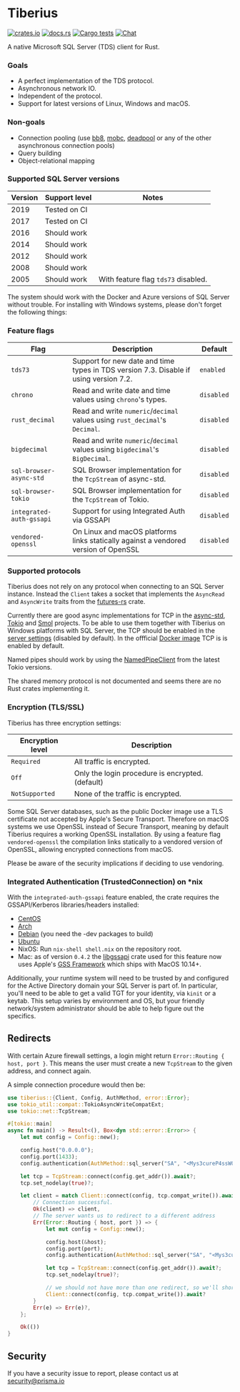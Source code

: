 # Tiberius
[![crates.io](https://meritbadge.herokuapp.com/tiberius)](https://crates.io/crates/tiberius)
[![docs.rs](https://docs.rs/tiberius/badge.svg)](https://docs.rs/tiberius)
[![Cargo tests](https://github.com/prisma/tiberius/actions/workflows/test.yml/badge.svg)](https://github.com/prisma/tiberius/actions/workflows/test.yml)
[![Chat](https://img.shields.io/discord/664092374359605268)](https://discord.gg/xX4xp9x)

A native Microsoft SQL Server (TDS) client for Rust.

### Goals

- A perfect implementation of the TDS protocol.
- Asynchronous network IO.
- Independent of the protocol.
- Support for latest versions of Linux, Windows and macOS.

### Non-goals

- Connection pooling (use [bb8](https://crates.io/crates/bb8), [mobc](https://crates.io/crates/mobc), [deadpool](https://crates.io/crates/deadpool) or any of the other asynchronous connection pools)
- Query building
- Object-relational mapping

### Supported SQL Server versions

| Version | Support level | Notes                               |
|---------|---------------|-------------------------------------|
|    2019 | Tested on CI  |                                     |
|    2017 | Tested on CI  |                                     |
|    2016 | Should work   |                                     |
|    2014 | Should work   |                                     |
|    2012 | Should work   |                                     |
|    2008 | Should work   |                                     |
|    2005 | Should work   | With feature flag `tds73` disabled. |

The system should work with the Docker and Azure versions of SQL Server without
trouble. For installing with Windows systems, please don't forget the following
things:

### Feature flags

| Flag                     | Description                                                                           | Default    |
|--------------------------|---------------------------------------------------------------------------------------|------------|
| `tds73`                  | Support for new date and time types in TDS version 7.3. Disable if using version 7.2. | `enabled`  |
| `chrono`                 | Read and write date and time values using `chrono`'s types.                           | `disabled` |
| `rust_decimal`           | Read and write `numeric`/`decimal` values using `rust_decimal`'s `Decimal`.           | `disabled` |
| `bigdecimal`             | Read and write `numeric`/`decimal` values using `bigdecimal`'s `BigDecimal`.          | `disabled` |
| `sql-browser-async-std`  | SQL Browser implementation for the `TcpStream` of async-std.                          | `disabled` |
| `sql-browser-tokio`      | SQL Browser implementation for the `TcpStream` of Tokio.                              | `disabled` |
| `integrated-auth-gssapi` | Support for using Integrated Auth via GSSAPI                                          | `disabled` |
| `vendored-openssl`       | On Linux and macOS platforms links statically against a vendored version of OpenSSL   | `disabled` |

### Supported protocols

Tiberius does not rely on any protocol when connecting to an SQL Server instance. Instead the `Client` takes a socket that implements the `AsyncRead` and `AsyncWrite` traits from the [futures-rs](https://crates.io/crates/futures) crate.

Currently there are good async implementations for TCP in the [async-std](https://crates.io/crates/async-std), [Tokio](https://crates.io/crates/tokio) and [Smol](https://crates.io/crates/smol) projects. To be able to use them together with Tiberius on Windows platforms with SQL Server, the TCP should be enabled in the [server settings](https://technet.microsoft.com/en-us/library/hh231672(v=sql.110).aspx) (disabled by default). In the offficial [Docker image](https://hub.docker.com/_/microsoft-mssql-server) TCP is is enabled by default.

Named pipes should work by using the [NamedPipeClient](https://docs.rs/tokio/1.9.0/tokio/net/windows/named_pipe/struct.NamedPipeClient.html) from the latest Tokio versions.

The shared memory protocol is not documented and seems there are no Rust crates implementing it.

### Encryption (TLS/SSL)

Tiberius has three encryption settings:

| Encryption level | Description                                      |
|------------------|--------------------------------------------------|
| `Required`       | All traffic is encrypted.                        |
| `Off`            | Only the login procedure is encrypted. (default) |
| `NotSupported`   | None of the traffic is encrypted.                |

Some SQL Server databases, such as the public Docker image use a TLS certificate not accepted by Apple's Secure Transport. Therefore on macOS systems we use OpenSSL instead of Secure Transport, meaning by default Tiberius requires a working OpenSSL installation. By using a feature flag `vendored-openssl` the compilation links statically to a vendored version of OpenSSL, allowing encrypted connections from macOS.

Please be aware of the security implications if deciding to use vendoring.

### Integrated Authentication (TrustedConnection) on \*nix

With the `integrated-auth-gssapi` feature enabled, the crate requires the GSSAPI/Kerberos libraries/headers installed:
  * [CentOS](https://pkgs.org/download/krb5-devel)
  * [Arch](https://www.archlinux.org/packages/core/x86_64/krb5/)
  * [Debian](https://tracker.debian.org/pkg/krb5) (you need the -dev packages to build)
  * [Ubuntu](https://packages.ubuntu.com/bionic-updates/libkrb5-dev)
  * NixOS: Run `nix-shell shell.nix` on the repository root.
  * Mac: as of version `0.4.2` the [libgssapi](https://crates.io/crates/libgssapi) crate used for this feature now uses Apple's [GSS Framework](https://developer.apple.com/documentation/gss?language=objc) which ships with MacOS 10.14+.

Additionally, your runtime system will need to be trusted by and configured for the Active Directory domain your SQL Server is part of. In particular, you'll need to be able to get a valid TGT for your identity, via `kinit` or a keytab. This setup varies by environment and OS, but your friendly network/system administrator should be able to help figure out the specifics.

## Redirects

With certain Azure firewall settings, a login might return `Error::Routing { host, port }`. This means the user must create a new `TcpStream` to the given address, and connect again.

A simple connection procedure would then be:

```rust
use tiberius::{Client, Config, AuthMethod, error::Error};
use tokio_util::compat::TokioAsyncWriteCompatExt;
use tokio::net::TcpStream;

#[tokio::main]
async fn main() -> Result<(), Box<dyn std::error::Error>> {
    let mut config = Config::new();

    config.host("0.0.0.0");
    config.port(1433);
    config.authentication(AuthMethod::sql_server("SA", "<Mys3cureP4ssW0rD>"));

    let tcp = TcpStream::connect(config.get_addr()).await?;
    tcp.set_nodelay(true)?;

    let client = match Client::connect(config, tcp.compat_write()).await {
        // Connection successful.
        Ok(client) => client,
        // The server wants us to redirect to a different address
        Err(Error::Routing { host, port }) => {
            let mut config = Config::new();

            config.host(&host);
            config.port(port);
            config.authentication(AuthMethod::sql_server("SA", "<Mys3cureP4ssW0rD>"));

            let tcp = TcpStream::connect(config.get_addr()).await?;
            tcp.set_nodelay(true)?;

            // we should not have more than one redirect, so we'll short-circuit here.
            Client::connect(config, tcp.compat_write()).await?
        }
        Err(e) => Err(e)?,
    };

    Ok(())
}
```

## Security

If you have a security issue to report, please contact us at [security@prisma.io](mailto:security@prisma.io?subject=[GitHub]%20Prisma%202%20Security%20Report%20Tiberius)
